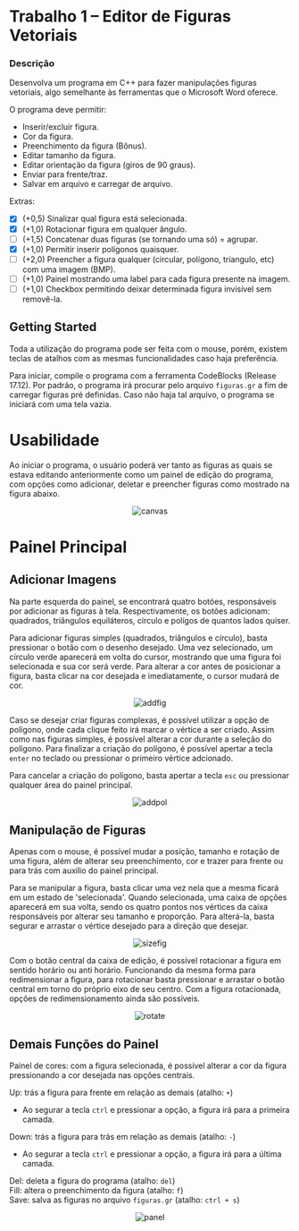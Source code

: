 <h1>Trabalho 1 – Editor de Figuras Vetoriais</h1>

<h3> Descrição </h3>

Desenvolva um programa em C++ para fazer manipulações figuras vetoriais, algo semelhante às
ferramentas que o Microsoft Word oferece.

O programa deve permitir:

- Inserir/excluir figura.
- Cor da figura.
- Preenchimento da figura (Bônus).
- Editar tamanho da figura.
- Editar orientação da figura (giros de 90 graus).
- Enviar para frente/traz.
- Salvar em arquivo e carregar de arquivo.

Extras:

- [x] (+0,5) Sinalizar qual figura está selecionada.
- [x] (+1,0) Rotacionar figura em qualquer ângulo.
- [ ] (+1,5) Concatenar duas figuras (se tornando uma só) = agrupar.
- [x] (+1,0) Permitir inserir polígonos quaisquer.
- [ ] (+2,0) Preencher a figura qualquer (circular, polígono, triangulo, etc) com uma imagem
      (BMP).
- [ ] (+1,0) Painel mostrando uma label para cada figura presente na imagem.
- [ ] (+1,0) Checkbox permitindo deixar determinada figura invisível sem removê-la.

<h2> Getting Started </h2>

Toda a utilização do programa pode ser feita com o mouse, porém, existem teclas de atalhos com as mesmas funcionalidades caso haja preferência.

Para iniciar, compile o programa com a ferramenta CodeBlocks (Release 17.12). Por padrão, o programa irá procurar pelo arquivo `figuras.gr` a fim de carregar figuras pré definidas. Caso não haja tal arquivo, o programa se iniciará com uma tela vazia.

# Usabilidade

Ao iniciar o programa, o usuário poderá ver tanto as figuras as quais se estava editando anteriormente como um painel de edição do programa, com opções como adicionar, deletar e preencher figuras como mostrado na figura abaixo.

<p align="center"> 
  <img src="media/exemplo1.png" alt="canvas"/>
</p>

# Painel Principal

## Adicionar Imagens

Na parte esquerda do painel, se encontrará quatro botões, responsáveis por adicionar as figuras à tela. Respectivamente, os botões adicionam: quadrados, triângulos equiláteros, círculo e polígos de quantos lados quiser.

Para adicionar figuras simples (quadrados, triângulos e círculo), basta pressionar o botão com o desenho desejado. Uma vez selecionado, um círculo verde aparecerá em volta do cursor, mostrando que uma figura foi selecionada e sua cor será verde. Para alterar a cor antes de posicionar a figura, basta clicar na cor desejada e imediatamente, o cursor mudará de cor.

<p align="center"> 
  <img src="media/gifex1.gif" alt="addfig"/>
</p>

Caso se desejar criar figuras complexas, é possível utilizar a opção de polígono, onde cada clique feito irá marcar o vértice a ser criado. Assim como nas figuras simples, é possível alterar a cor durante a seleção do polígono. Para finalizar a criação do polígono, é possível apertar a tecla `enter` no teclado ou pressionar o primeiro vértice adcionado.

Para cancelar a criação do polígono, basta apertar a tecla `esc` ou pressionar qualquer área do painel principal.

<p align="center"> 
  <img src="media/polygonex1.gif" alt="addpol"/>
</p>

## Manipulação de Figuras

Apenas com o mouse, é possível mudar a posição, tamanho e rotação de uma figura, além de alterar seu preenchimento, cor e trazer para frente ou para trás com auxilio do painel principal.

Para se manipular a figura, basta clicar uma vez nela que a mesma ficará em um estado de 'selecionada'. Quando selecionada, uma caixa de opções aparecerá em sua volta, sendo os quatro pontos nos vértices da caixa responsáveis por alterar seu tamanho e proporção. Para alterá-la, basta segurar e arrastar o vértice desejado para a direção que desejar.

<p align="center"> 
  <img src="media/gifex2.gif" alt="sizefig"/>
</p>

Com o botão central da caixa de edição, é possível rotacionar a figura em sentido horário ou anti horário. Funcionando da mesma forma para redimensionar a figura, para rotacionar basta pressionar e arrastar o botão central em torno do próprio eixo de seu centro. Com a figura rotacionada, opções de redimensionamento ainda são possíveis.

<p align="center"> 
  <img src="media/resizeex.gif" alt="rotate"/>
</p>

## Demais Funções do Painel

Painel de cores: com a figura selecionada, é possível alterar a cor da figura pressionando a cor desejada nas opções centrais.

Up: trás a figura para frente em relação as demais (atalho: `+`)
  - Ao segurar a tecla `ctrl` e pressionar a opção, a figura irá para a primeira camada.
  
Down: trás a figura para trás em relação as demais (atalho: `-`)
  - Ao segurar a tecla `ctrl` e pressionar a opção, a figura irá para a última camada.

Del: deleta a figura do programa (atalho: `del`)\
Fill: altera o preenchimento da figura (atalho: `f`)\
Save: salva as figuras no arquivo `figuras.gr` (atalho: `ctrl + s`)

<p align="center"> 
  <img src="media/morefunctions.gif" alt="panel"/>
</p>